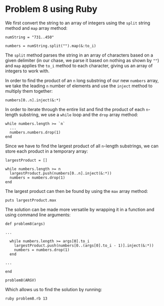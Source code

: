 # Problem 8 using Ruby 

We first convert the string to an array of integers using the `split` string method and `map` array method: 

    numString = "731..450"
    
    numbers = numString.split("").map(&:to_i) 
    
The `split` method parses the string in an array of characters based on a given delimiter (in our chase, we parse it based on nothing as shown by `""`) and `map` applies the `to_i` method to each character, giving us an array of integers to work with. 
 
In order to find the product of an `n` long substring of our new `numbers` array, we take the leading `n` number of elements and use the `inject` method to multiply them together: 
  
    numbers[0..n].inject(&:*)
    
In order to iterate through the entire list and find the product of each `n`-length substring, we use a `while` loop and the `drop` array method: 

    while numbers.length >= `n` 
      ...
      numbers.numbers.drop(1) 
    end 
    
Since we have to find the largest product of all `n`-length substrings, we can store each product in a temporary array:  

    largestProduct = []
    
    while numbers.length >= n
      largestProduct.push(numbers[0..n].inject(&:*))
      numbers = numbers.drop(1)
    end
    
The largest product can then be found by using the `max` array method: 

    puts largestProduct.max 
    
The solution can be made more versatile by wrapping it in a function and using command line arguments: 

    def problem8(args)
    
    ... 
    
      while numbers.length >= args[0].to_i
        largestProduct.push(numbers[0..(args[0].to_i - 1)].inject(&:*))
        numbers = numbers.drop(1)
      end
    
    ...
     
    end 
    
    problem8(ARGV)
    
Which allows us to find the solution by running: 

    ruby problem8.rb 13 
    
